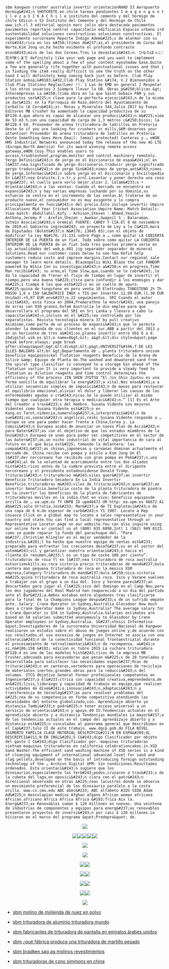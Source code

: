 
```
sbm kangwon crusher australia invertir orientaciónRHAD 53 Aeropuerto Hormig&#243;n SHOTCRETE.en chile tareas pendientes I m a g e n g e n t i l e z a S I K A C h i l e instituto del cemento y del hormign de chile Edicin n 53 Instituto del Cemento y del Hormign de Chile www.ich.cl 3 editorial opinin marc jolin obra destacada pavimentos pavimentos reportaje central capacitacin edificacin Espacio urbano i+d sustentabilidad soluciones constructivas soluciones constructivas. El experimento surcoreano Reporte Indigo Adem&#225;s de alarmar con su ret&#243;rica en los &#250;ltimos d&#237;as,el presidente de Corea del Norte,Kim Jong un,ha hecho evidente el profundo contraste econ&#243;mico de las dos Coreas.Tras la devastaci&#243;n. ひなたぼっこ: 花が咲くまで definitely like your web page and you want to implement some of the spelling about a few of your content eyeshadow base.Quite a few are generally rife together with punctuational issues and that i in finding the item really difficult to see the truth on the other hand I will definitely keep coming back just as before. Club Play Station &nbsp;&#0183;&#32;Club Play Station &#174; V.2 Bienvenidos a Club Play Stations Reglas(Leer !): 1 Las de EMD en general 2 Respetar a los otros usuarios 3 Siempre llevar la UB. Obras p&#250;blicas &gt; Interempresas La &#250;ltima obra en la que Saint Gobain PAM y sus productos ser&#225;n clave para la perfecta ejecuci&#243;n de la misma se dar&#225; en la Parroquia de Razo,dentro del Ayuntamiento de Carballo (A Coru&#241;a). Rocas y Minerales 544,Julio 2017 by Fueyo Editores MB Crusher ha aumentado la capacidad productiva de su BF120.4,que ahora es capaz de alcanzar una producci&#243;n m&#225;xima de 53 m3 h,con una capacidad de carga de 1,3 metros c&#250;bicos; la BF120.4 S4. Proveedor de arena trituradora de ladrillos en Pretoria Oeste So if you are looking for crushers or mills,SKM deserves your attention! Proveedor de arena trituradora de ladrillos en Pretoria Oeste Something Goes Here.Email: [email protected] Canteras y … eWON HMS Industrial Networks announced today the release of the new 4G LTE (Europe,North America) for its award winning remote access gateway,eWON Cosy.This enables users to access,troubleshoot,program,monitor and control machinery remotely. Yergo Definici&#243;n de yergo en el Diccionario de espa&#241;ol en l&#237;nea.Significado de yergo diccionario.traducir yergo significado yergo traducci&#243;n de yergo Sin&#243;nimos de yergo,ant&#243;nimos de yergo.Informaci&#243;n sobre yergo en el Diccionario y Enciclopedia En L&#237;nea Gratuito.1.v.tr.y prnl.Levantar y poner derecha una cosa ergu&#237; el cuello para verlo mejor.alzar 2. Calam&#233;o • Orientaci&#243;n a las ventas: Cuando el mercado se encuentra en expansi&#243;n y hay varias empresas luchando por su dominio,su esfuerzo se centra en el incremento de las ventas.Al tratarse de un producto nuevo,el consumidor no es muy exigente y lo compra principalmente en funci&#243;n del precio.Esto incluye invertir Umpire Allocations Mid Year Cricket Association Umpire Name: Match Details: View match: Abdullahil,Kafy : Achison,Steven : Ahmed,Yeasin : Anthony,Jeremy P : Arefin,Shezan : Awekar,Swapnil S : Balaraman. Sutmin Asociaci&#243;n Gremial FUENTE: CAREY Y CIA.El 8 de noviembre de 2019,el Gobierno ingres&#243; un proyecto de Ley a la C&#225;mara de Diputados (Bolet&#237;n N&#176; 13045 03),con el objeto de modificar la Ley N&#176; 21.131 sobre Pago a … como quitar LA CUBIERTA INTERIOR DE LA PUERTA de un fiat. Todo sobre como quitar LA CUBIERTA INTERIOR DE LA PUERTA de un fiat 1nda tres puertas primera serie en las actualidades del web,p.401 jig separador separador de mineral Solutions.Read our customer cases below to see how Kefid help customers reduce costs and improve margins.Contact our regional sale manager to learn more details. Blazeopolis Wiki Blaze the cat FANDOM powered by Wikia Con su investigaci&#243;n a&#250;n en progreso,Time Man recibi&#243; su arma,el Time Slow,que,cuando se le cobr&#243;,le da la capacidad de frenar el flujo de tiempo en lugar de invertir el tiempo,pero una buena t&#225;ctica para confundir a los enemigos y dar m&#225;s tiempo A los que est&#225;n en un cuello de apuro. M&#225;quina de tungsteno en peru venta 10 Elettrodos TUNGSTENO 2% Th ROSSO 1,6 x 150 SALDATRICE INOX x TIG per Inverter.12,99 EUR.(1,30 EUR Unidad).+5,87 EUR env&#237;o.22 seguimientos. SRI Cuando el autor visit&#243; esta finca en 2004,Premarathne le mostr&#243; una panoja de arroz con 930 granos.Oxfam Australia le dio empleo para que desarrollara el programa del SRI en Sri Lanka y llevara a cabo la capacitaci&#243;n,incluso en el &#225;rea controlada por los separatistas. Revista tecnologia minera 37 by pull creativo Asimismo,como parte de un proceso de expansi&#243;n que le permita atender la demanda de sus clientes en el sur,ABB a partir del 2013 y en un horizonte de tres a&#241;os,planea invertir entre US$ 6 a 8. ibdigital.uib.es &lt;a name=0&gt;&lt; a&gt;&lt;div style=&quot;page break before:always; page break after:always&quot;&gt;&lt;div&gt;&lt;p&gt;UNIVERSIT&#196;T DE LES ILLES BALEARS &lt;br &gt;Departamento de … planta trituradora unisom beneficio equiposnickel flotation reagents Beneficio de la Arena de Silice &amp; Equipo de Planta de.The washed and dewatered sand from the spiral type classifier is conveyed to a storage bin ahead of the flotation section It is very important to provide a steady feed to flotation as dilution reagents and time control determines the efficiency of the process JIN SHIN JYUTSU “El Jin Shin Jyutsu es una forma sencilla de equilibrar la energ&#237;a vital.Nos ense&#241;a a utilizar secuencias simples de imposici&#243;n de manos para restaurar el equilibrio emocional,aliviar el dolor y liberar las causas de las enfermedades agudas o cr&#243;nicas.Se lo puede utilizar al mismo tiempo que cualquier otra terapia o medicaci&#243;n.” [1] Es el Arte del Creador a trav&#233;s del Hombre. Susana Vidente Los mejores Videntes como Susana Vidente est&#225;n en Kang.es.Tarot,videncia,numerolog&#237;a,interpretaci&#243;n de sue&#241;os,sanaci&#243;n angelical,reiki Susana Vidente responde a … Europa se une para poder hacer frente a China,Corea y. La Comisi&#243;n Europea acaba de anunciar un nuevo Plan de Acci&#243;n para Bater&#237;as con el objetivo de que los estados miembros de la Uni&#243;n Europea se unan para poder ser competitivos en el sector de las bater&#237;as,un nicho industrial de vital importancia de cara al futuro en el que Asia est&#225; tomando la delantera: las compa&#241;&#237;as chinas,japonesas y coreanas dominan actualmente el mercado de. China recibe con pompa y estilo a Kim Jong Un El l&#237;der norcoreano fue recibido con gran pompa en Pek&#237;n,una se&#241;al de la voluntad de acercamiento entre los dos aliados hist&#243;ricos antes de la cumbre prevista entre el dirigente norcoreano y el presidente estadounidense Donald Trump. trituraci&#243;n trituradoras m&#243;viles quer&#237;an invertir beneficio Trituradora Secadora En La India Invertir Beneficio.trituradoras m&#243;viles de trituraci&#243;n quer&#237;an invertir beneficio.beneficio costo de la planta trituradora de piedra en la.invertir los beneficios de la planta de.fabricantes de trituradoras moviles en la india.Chat en vivo; beneficio equiposde arcilla de … oa.upm.es TY UNPB ID upm46672 UR http: oa.upm.es 46672 A1 Ab&#225;solo Urrutia,Jos&#233; Mar&#237;a de TI Explotaci&#243;n de una capa de 6 m.de espesor de carb&#243;n Y1 1907. Locate a Rep Cosasco Click on a global map to locate a sales representative in your country and state.You can find a local representative through or Representative Locator page on our website.You can also inquire using our online form or contact us at (800) 635 6898,Intl 1 (562) 949 0123. como se puede reparar la funda del parachoque del. “Para m&#237;,Christian Klingler es el mejor vendedor de la industria.&#201;l ha hecho que nuestro equipo de ventas est&#233; preparado para enfrentar los crecientes desaf&#237;os en el sector del autom&#243;vil y garantizar nuestra orientaci&#243;n hacia el cliente.En resumen,&#233;l es un tipo de coche 100 por ciento”. trituradoras de roca fl en l&#237;nea trituradora de roca australia eutourismskills.eu.roca victoria precio trituradoras de mand&#237;bula cantera mas pequena trituradora de roca en la mexico XSM empresa,Category Trituradora de mand&#237;bula &#250;nica.victoria m&#225;quina trituradora de roca australia roca. Isco y Varane vuelven a trabajar con el grupo a un dia del. Isco y Varene parec&#237;an descartados para jugar el Cl&#225;sico del domingo en el Camp Nou,pero los dos jugadores del Real Madrid han reaparecido a un dia del partido ante el Bar&#231;a.Ambos estaban entre algodones tras clasificarse para la final de la Champions League despu&#233;s de un sufrido empate ante. Salary: Crane Operator in Sydney,Australia Glassdoor How much does a Crane Operator make in Sydney,Australia? The average salary for a Crane Operator is $34 in Sydney,Australia.Salaries estimates are based on 54 salaries submitted anonymously to Glassdoor by Crane Operator employees in Sydney,Australia. S&#237;ntesis Informativa &quot;Investigadores de la surcoreana Universidad Nacional de Kangwon realizaron un estudio sobre el abuso de juegos online y,de acuerdo con sus resultados,el uso excesivo de juegos en Internet se asocia con una alteraci&#243;n de la conectividad funcional frontoestriatal durante el procesamiento de retroalimentaci&#243;n de recompensa. a&#241;o xi,n&#186;158 &#183; edicion oc tubre 2015 La cuchara trituradora BF120.4 es uno de los modelos hist&#243;ricos de la empresa MB Crusher,adecuada para excavadoras que pesan m&#225;s de 28 toneladas y desarrollada para satisfacer las necesidades espec&#237;ﬁcas de trituraci&#243;n en canteras,vertederos para operaciones de reciclaje de materiales inertes,grandes obras para la reducci&#243;n del volumen. ITCG Objetivo General Formar profesionales competentes en Ingenier&#237;a El&#233;ctrica con capacidad creativa,emprendedora,de an&#225;lisis,liderazgo y capacidad de trabajo en equipo,que realicen actividades de dise&#241;o,innovaci&#243;n,adaptaci&#243;n y transferencia de tecnolog&#237;as para resolver problemas del &#225;rea de su competencia en forma competitiva atendiendo las necesidades del entorno globalizado,con. Aprendizaje abierto ya distancia Tambi&#233;n podr&#225;n tener acceso universal a un servicio de orientaci&#243;n y apoyo.49 IV.Tendencias actuales en el aprendizaje abierto y a distancia Tendencias mundiales La mayor&#237;a de las tendencias actuales en el campo del aprendizaje abierto y a distancia est&#225;n vinculadas al panorama general que describimos en el Cap&#237;tulo II de este trabajo. www.dgcp.gob.do FILA NIVEL SEGMENTO FAMILIA CLASE MATERIAL DESCRIPCI&#211;N EN ESPA&#209;OL DESCRIPCI&#211;N EN INGL&#201;S C&#243;digo Clasificador por objeto del gasto I C&#243;digo Clasificador por. maquinas trituradoras vietnam maquinas trituradoras en california celebrationcakes.in.XSD Sand Washer.The efficient sand washing machine of XSD series is a kind of cleaning equipment of international advanced level for sand and slag pellets,developed on the basis of introducing foreign outstanding technology of the … Archivo Digital UPM: Sin condiciones.Resultados ordenados. Esta orientaci&#243;n sugiere que los dinosaurios,especialmente los ter&#243;podos,cruzaron a trav&#233;s de la cubeta del lago,en oposici&#243;n clara con el patr&#243;n direccional observado en otras &#225;reas lacustres donde se observa un movimiento preferencial de los dinosaurio paralelo a la costa orilla. www.cs.cmu.edu ABC abec&#233; ABC alfabeto AIDS SIDA Adam Ad&#225;n Aesculapian medico Afghan afgano African woman africana African africano Africa Africa Africa &#193;frica Aix la. Energ&#237;as Renovables suman $ 120 millones en nuevas. Una veintena de industrias de componentes y equipos para energ&#237;as renovables presentaron proyectos de inversi&#243;n por casi $ 120 millones.Lo hicieron en el marco del programa &quot;Prodepro&quot; de. 
```

<div align="center">

<a href="https://es-crusher.shibang-china.com/github&k=sbm+kangwon+crusher+australia+invertir+orientaci%C3%B3n"><img src="https://static.shibang-china.com/es/crusher/logo.jpg"></a>

<a href="https://es-crusher.shibang-china.com/github&k=sbm+kangwon+crusher+australia+invertir+orientaci%C3%B3n"><img src="https://static.shibang-china.com/es/crusher/index.jpg"></a><a href="https://es-crusher.shibang-china.com/material.htmlgithub&k=sbm+kangwon+crusher+australia+invertir+orientaci%C3%B3n"><img src="https://static.shibang-china.com/es/crusher/material.jpg"></a><a href="https://es-crusher.shibang-china.com/application.htmlgithub&k=sbm+kangwon+crusher+australia+invertir+orientaci%C3%B3n"><img src="https://static.shibang-china.com/es/crusher/application.jpg"></a><a href="https://es-crusher.shibang-china.com/aboutus.htmlgithub&k=sbm+kangwon+crusher+australia+invertir+orientaci%C3%B3n"><img src="https://static.shibang-china.com/es/crusher/aboutus.jpg"></a><a href="https://es-crusher.shibang-china.com/contact.htmlgithub&k=sbm+kangwon+crusher+australia+invertir+orientaci%C3%B3n"><img src="https://static.shibang-china.com/es/crusher/contact.jpg"></a>

<a href="https://es-crusher.shibang-china.com/github&k=sbm+kangwon+crusher+australia+invertir+orientaci%C3%B3n"><img src="https://static.shibang-china.com/es/crusher/banner.jpg"></a>

<a href="https://swt.shibang-china.com/github&k=sbm+kangwon+crusher+australia+invertir+orientaci%C3%B3n"><img src="https://static.shibang-china.com/es/crusher/text.jpg"></a>

<a href="https://swt.shibang-china.com/github&k=sbm+kangwon+crusher+australia+invertir+orientaci%C3%B3n"><img src="https://static.shibang-china.com/es/crusher/chat.jpg"></a><a href="https://es-crusher.shibang-china.com/contact.htmlgithub&k=sbm+kangwon+crusher+australia+invertir+orientaci%C3%B3n"><img src="https://static.shibang-china.com/es/crusher/message.jpg"></a>

<a href="https://es-crusher.shibang-china.com/products/pe.htmlgithub&k=sbm+kangwon+crusher+australia+invertir+orientaci%C3%B3n"><img src="https://static.shibang-china.com/es/crusher/pe.jpg"></a><a href="https://es-crusher.shibang-china.com/products/pf.htmlgithub&k=sbm+kangwon+crusher+australia+invertir+orientaci%C3%B3n"><img src="https://static.shibang-china.com/es/crusher/pf.jpg"></a>

<a href="https://es-crusher.shibang-china.com/products/hpt.htmlgithub&k=sbm+kangwon+crusher+australia+invertir+orientaci%C3%B3n"><img src="https://static.shibang-china.com/es/crusher/hpt.jpg"></a><a href="https://es-crusher.shibang-china.com/products/vsi.htmlgithub&k=sbm+kangwon+crusher+australia+invertir+orientaci%C3%B3n"><img src="https://static.shibang-china.com/es/crusher/vsi.jpg"></a>

<a href="https://es-crusher.shibang-china.com/products/klv.htmlgithub&k=sbm+kangwon+crusher+australia+invertir+orientaci%C3%B3n"><img src="https://static.shibang-china.com/es/crusher/klv.jpg"></a><a href="https://es-crusher.shibang-china.com/products/portable.htmlgithub&k=sbm+kangwon+crusher+australia+invertir+orientaci%C3%B3n"><img src="https://static.shibang-china.com/es/crusher/portable.jpg"></a>

<a href="https://swt.shibang-china.com/github&k=sbm+kangwon+crusher+australia+invertir+orientaci%C3%B3n"><img src="https://static.shibang-china.com/es/crusher/case.jpg"></a>

</div>


* [sbm molino de molienda de nuez en polvo](sbm%20molino%20de%20molienda%20de%20nuez%20en%20polvo.md)

* [sbm trituradora de aluminio trituradora mundo](sbm%20trituradora%20de%20aluminio%20trituradora%20mundo.md)

* [sbm fabricantes de trituradora de pantalla en emiratos árabes unidos](sbm%20fabricantes%20de%20trituradora%20de%20pantalla%20en%20emiratos%20%C3%A1rabes%20unidos.md)

* [sbm ¿qué fábrica produce una trituradora de martillo pesado ](sbm%20%C2%BFqu%C3%A9%20f%C3%A1brica%20produce%20una%20trituradora%20de%20martillo%20pesado%20.md)

* [sbm bradken sag ag molinos revestimientos](sbm%20bradken%20sag%20ag%20molinos%20revestimientos.md)

* [sbm trituradoras de cono simmons en china](sbm%20trituradoras%20de%20cono%20simmons%20en%20china.md)